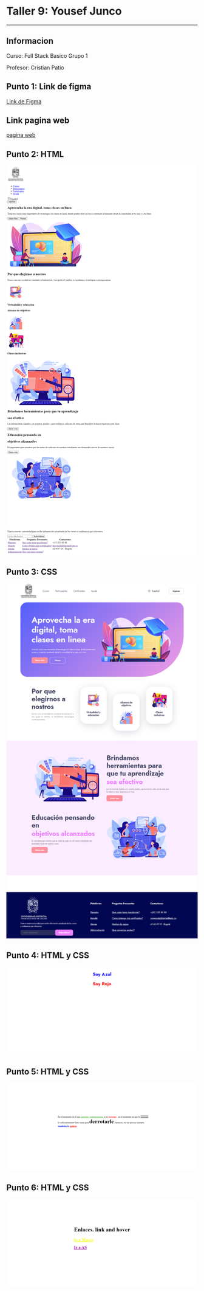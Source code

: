 <h1>Taller 9: Yousef Junco</h1>
<hr>

<h2>Informacion</h2>
<p>Curso: Full Stack Basico Grupo 1<p>
<p>Profesor: Cristian Patio<p>

<h2>Punto 1: Link de figma</h2>
<a href="https://www.figma.com/file/H8IR92mqhQcLXEjf0n84rq/Untitled?type=design&node-id=0%3A1&t=ZAIUG4VWBoXBxsp0-1">Link de Figma</a>

<h2>Link pagina web</h2>
<a href="https://yajf98.github.io/Taller-9-Full-Stack/">pagina web</a>

<h2>Punto 2: HTML</h2>
<img src="./Public/images/html.png" alt="html">

<h2>Punto 3: CSS</h2>
<img src="./Public/images/css.png" alt="css">

<h2>Punto 4: HTML y CSS</h2>
<img src="./Public/images/Punto 4.png" alt="html y css">

<h2>Punto 5: HTML y CSS</h2>
<img src="./Public/images/Punto 5.png" alt="html y css">

<h2>Punto 6: HTML y CSS</h2>
<img src="./Public/images/Punto 6.png" alt="html y css">